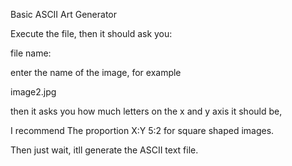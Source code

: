 Basic ASCII Art Generator

Execute the file, then it should ask you: 

file name: 

enter the name of the image, for example

image2.jpg

then it asks you how much letters on the x and y axis it should be,

I recommend The proportion X:Y 5:2 for square shaped images.

Then just wait, itll generate the ASCII text file.
